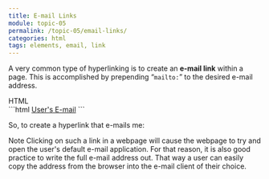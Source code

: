 ```yaml
---
title: E-mail Links
module: topic-05
permalink: /topic-05/email-links/
categories: html
tags: elements, email, link
---
```


<div class="divider-heading"></div>

A very common type of hyperlinking is to create an **e-mail link** within a page. This is accomplished by prepending “`mailto:`” to the desired e-mail address.


<div class="code-heading">
  <span class="html">HTML</span>
</div>
```html
<a href="malto:user@example.com">User's E-mail</a>
```


So, to create a hyperlink that e-mails me:


<div class="external-embed">
  <p data-height="400" data-theme-id="30567" data-slug-hash="JjXmbwb" data-default-tab="html,result" data-user="michaelcassens" data-embed-version="2" data-pen-title="[Intro-Web-Dev] Topic-05: Links Pt. 4" class="codepen"></p>
</div>


<span class="label label-info">Note</span> Clicking on such a link in a webpage will cause the webpage to try and open the user's default e-mail application. For that reason, it is also good practice to write the full e-mail address out. That way a user can easily copy the address from the browser into the e-mail client of their choice.
